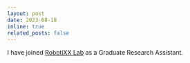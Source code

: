 ```yaml
---
layout: post
date: 2023-08-18 
inline: true
related_posts: false
---
```


I have joined <a href='https://cs.gmu.edu/~xiao/RobotiXX/lab.html'>RobotiXX Lab</a> as a Graduate Research Assistant.
